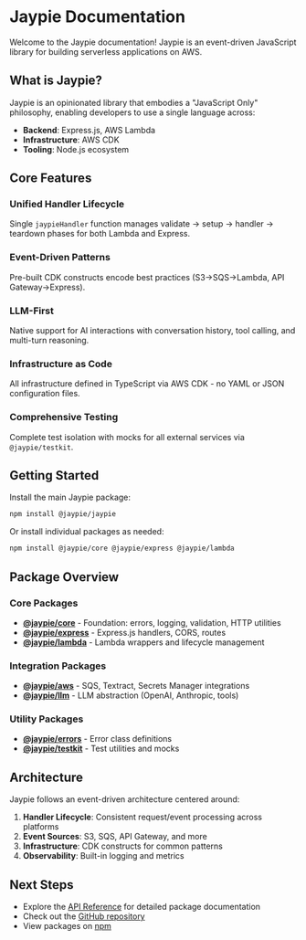 # Jaypie Documentation

Welcome to the Jaypie documentation! Jaypie is an event-driven JavaScript library for building serverless applications on AWS.

## What is Jaypie?

Jaypie is an opinionated library that embodies a "JavaScript Only" philosophy, enabling developers to use a single language across:

- **Backend**: Express.js, AWS Lambda
- **Infrastructure**: AWS CDK
- **Tooling**: Node.js ecosystem

## Core Features

### Unified Handler Lifecycle

Single `jaypieHandler` function manages validate → setup → handler → teardown phases for both Lambda and Express.

### Event-Driven Patterns

Pre-built CDK constructs encode best practices (S3→SQS→Lambda, API Gateway→Express).

### LLM-First

Native support for AI interactions with conversation history, tool calling, and multi-turn reasoning.

### Infrastructure as Code

All infrastructure defined in TypeScript via AWS CDK - no YAML or JSON configuration files.

### Comprehensive Testing

Complete test isolation with mocks for all external services via `@jaypie/testkit`.

## Getting Started

Install the main Jaypie package:

```bash
npm install @jaypie/jaypie
```

Or install individual packages as needed:

```bash
npm install @jaypie/core @jaypie/express @jaypie/lambda
```

## Package Overview

### Core Packages

- **[@jaypie/core](./api/core)** - Foundation: errors, logging, validation, HTTP utilities
- **[@jaypie/express](./api/express)** - Express.js handlers, CORS, routes
- **[@jaypie/lambda](./api/lambda)** - Lambda wrappers and lifecycle management

### Integration Packages

- **[@jaypie/aws](./api/aws)** - SQS, Textract, Secrets Manager integrations
- **[@jaypie/llm](./api/llm)** - LLM abstraction (OpenAI, Anthropic, tools)

### Utility Packages

- **[@jaypie/errors](./api/errors)** - Error class definitions
- **[@jaypie/testkit](./api/testkit)** - Test utilities and mocks

## Architecture

Jaypie follows an event-driven architecture centered around:

1. **Handler Lifecycle**: Consistent request/event processing across platforms
2. **Event Sources**: S3, SQS, API Gateway, and more
3. **Infrastructure**: CDK constructs for common patterns
4. **Observability**: Built-in logging and metrics

## Next Steps

- Explore the [API Reference](./api/core) for detailed package documentation
- Check out the [GitHub repository](https://github.com/finlaysonstudio/jaypie)
- View packages on [npm](https://www.npmjs.com/package/@jaypie/jaypie)
